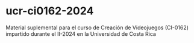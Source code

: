 # ucr-ci0162-2024
Material suplemental para el curso de Creación de Videojuegos (CI-0162) impartido durante el II-2024 en la Universidad de Costa Rica

